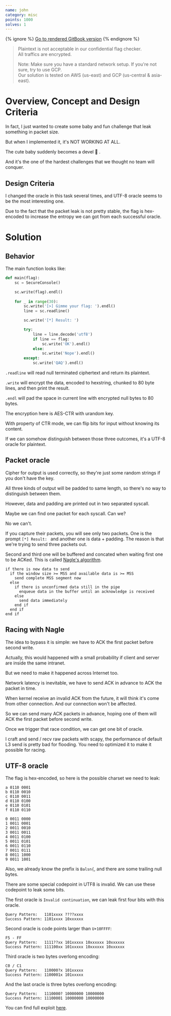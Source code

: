```yaml
---
name: john
category: misc
points: 1000
solves: 1
---
```


{% ignore %}
[Go to rendered GitBook version](https://sasdf.cf/ctf/)
{% endignore %}


> Plaintext is not acceptable in our confidential flag checker.  
> All traffics are encrypted.
>  
> Note: Make sure you have a standard network setup. If you're not sure, try to use GCP.  
> Our solution is tested on AWS (us-east) and GCP (us-central & asia-east).  

# Overview, Concept and Design Criteria
In fact, I just wanted to create some baby and fun challenge that leak something in packet size.

But when I implemented it,
it's NOT WORKING AT ALL.

The cute baby suddenly becomes a devel 👿 .

And it's the one of the hardest challenges that we thought no team will conquer.

## Design Criteria
I changed the oracle in this task several times,
and UTF-8 oracle seems to be the most interesting one.

Due to the fact that the packet leak is not pretty stable,
the flag is hex-encoded to increase the entropy we can got from each successful oracle.


# Solution
## Behavior
The main function looks like:
```python
def main(flag):
    sc = SecureConsole()

    sc.write(flag).endl()
       
    for _ in range(30):
        sc.write('[>] Gimme your flag: ').endl()
        line = sc.readline()

        sc.write('[*] Result: ')

        try:
            line = line.decode('utf8')
            if line == flag:
                sc.write('OK').endl()
            else:
                sc.write('Nope').endl()
        except:
            sc.write('QAQ').endl()
```

`.readline` will read null terminated ciphertext and return its plaintext.

`.write` will encrypt the data, encoded to hexstring, chunked to 80 byte lines, and then print the result.

`.endl` will pad the space in current line with encrypted null bytes to 80 bytes.

The encryption here is AES-CTR with urandom key.

With property of CTR mode, we can flip bits for input without knowing its content.

If we can somehow distinguish between those three outcomes, it's a UTF-8 oracle for plaintext.


## Packet oracle
Cipher for output is used correctly,
so they're just some random strings if you don't have the key.

All three kinds of output will be padded to same length, so there's no way to distinguish between them.

However, data and padding are printed out in two separated syscall.

Maybe we can find one packet for each syscall. Can we?

No we can't.

If you capture their packets, you will see only two packets.
One is the prompt `[*] Result: ` and another one is data + padding.
The reason is that we're trying to send three packets out.

Second and third one will be buffered and concated when waiting first one to be ACKed.
This is called [Nagle's algorithm](https://en.wikipedia.org/wiki/Nagle%27s_algorithm).

```
if there is new data to send
  if the window size >= MSS and available data is >= MSS
    send complete MSS segment now
  else
    if there is unconfirmed data still in the pipe
      enqueue data in the buffer until an acknowledge is received
    else
      send data immediately
    end if
  end if
end if
```

## Racing with Nagle
The idea to bypass it is simple: we have to ACK the first packet before second write.

Actually, this would happened with a small probability if client and server are inside the same intranet.

But we need to make it happened across Internet too.

Network latency is inevitable, we have to send ACK in advance to ACK the packet in time.

When kernel receive an invalid ACK from the future, it will think it's come from other connection.
And our connection won't be affected.

So we can send many ACK packets in advance, hoping one of them will ACK the first packet before second write.

Once we trigger that race condition, we can get one bit of oracle.

I craft and send / recv raw packets with scapy,
the performance of default L3 send is pretty bad for flooding.
You need to optimized it to make it possible for racing.


## UTF-8 oracle
The flag is hex-encoded, so here is the possible charset we need to leak:
```
a 0110 0001
b 0110 0010
c 0110 0011
d 0110 0100
e 0110 0101
f 0110 0110

0 0011 0000
1 0011 0001
2 0011 0010
3 0011 0011
4 0011 0100
5 0011 0101
6 0011 0110
7 0011 0111
8 0011 1000
9 0011 1001
```
Also, we already know the prefix is `Balsn{`, and there are some trailing null bytes.

There are some special codepoint in UTF8 is invalid.
We can use these codepoint to leak some bits.

The first oracle is `Invalid continuation`, we can leak first four bits with this oracle.
```
Query Pattern:   1101xxxx ????xxxx
Success Pattern: 1101xxxx 10xxxxxx
```

Second oracle is code points larger than `U+10FFFF`:
```
F5 - FF
Query Pattern:   1111??xx 101xxxxx 10xxxxxx 10xxxxxx
Success Pattern: 111100xx 101xxxxx 10xxxxxx 10xxxxxx
```

Third oracle is two bytes overlong encoding:
```
C0 / C1
Query Pattern:   110000?x 101xxxxx
Success Pattern: 1100001x 101xxxxx
```

And the last oracle is three bytes overlong encoding:
```
Query Pattern:   1110000? 10000000 10000000
Success Pattern: 11100001 10000000 10000000
```

You can find full exploit [here]([_files/solution/solve.py]).

